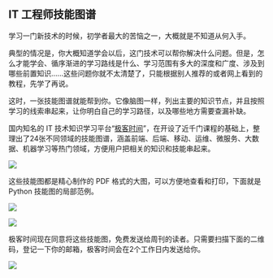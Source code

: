 ## IT 工程师技能图谱

学习一门新技术的时候，初学者最大的苦恼之一，大概就是不知道从何入手。

典型的情况是，你大概知道学会以后，这门技术可以帮你解决什么问题。但是，怎么才能学会、循序渐进的学习路线是什么、学习范围有多大的深度和广度、涉及到哪些前置知识……这些问题你就不太清楚了，只能根据别人推荐的或者网上看到的教程，先学了再说。

这时，一张技能图谱就能帮到你。它像脑图一样，列出主要的知识节点，并且按照学习的线索串起来，让你明白自己的学习路径，以及哪些地方需要查漏补缺。

国内知名的 IT 技术知识学习平台“[极客时间](https://time.geekbang.org/)”，在开设了近千门课程的基础上，整理出了24张不同领域的技能图谱，涵盖前端、后端、移动、运维、微服务、大数据、机器学习等热门领域，方便用户把相关的知识和技能串起来。

![](https://www.wangbase.com/blogimg/asset/202012/bg2020120207.jpg)

这些技能图都是精心制作的 PDF 格式的大图，可以方便地查看和打印，下面就是 Python 技能图的局部范例。

![](https://www.wangbase.com/blogimg/asset/202012/bg2020120208.jpg)

![](https://www.wangbase.com/blogimg/asset/202012/bg2020120204.jpg)

极客时间现在同意将这些技能图，免费发送给周刊的读者。只需要扫描下面的二维码，登记一下你的邮箱，极客时间会在2个工作日内发送给你。

![](https://www.wangbase.com/blogimg/asset/202012/bg2020120209.jpg)

